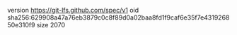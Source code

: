 version https://git-lfs.github.com/spec/v1
oid sha256:629908a47a76eb3879c0c8f89d0a02baa8fd1f9caf6e35f7e431926850e310f9
size 2070
